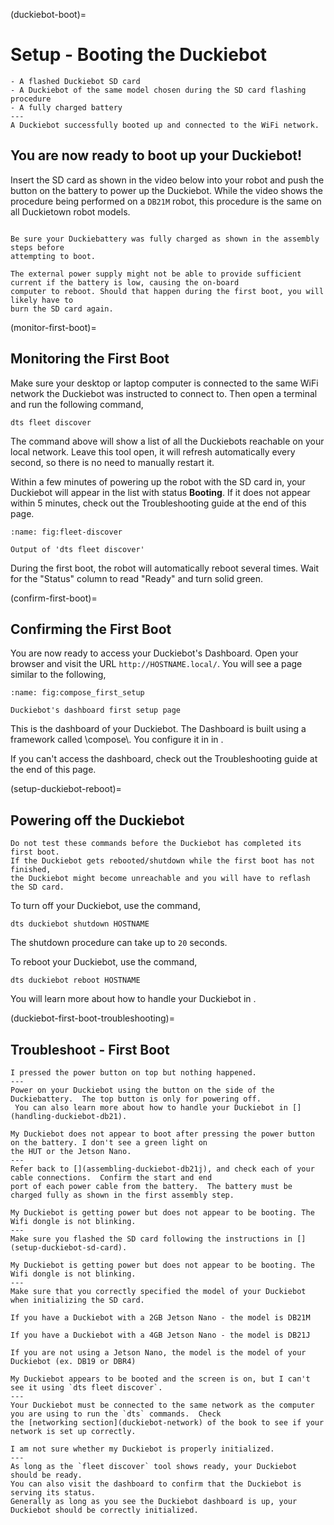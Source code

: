 (duckiebot-boot)=
# Setup - Booting the Duckiebot

```{needget}
- A flashed Duckiebot SD card
- A Duckiebot of the same model chosen during the SD card flashing procedure
- A fully charged battery
---
A Duckiebot successfully booted up and connected to the WiFi network.
```


## You are now ready to boot up your Duckiebot!

Insert the SD card as shown in the video below into your robot and push the button on the 
battery to power up the Duckiebot. While the video shows the procedure being performed on 
a `DB21M` robot, this procedure is the same on all Duckietown robot models.

```{vimeo} 527364179
```

```{warning}
Be sure your Duckiebattery was fully charged as shown in the assembly steps before 
attempting to boot.

The external power supply might not be able to provide sufficient current if the battery is low, causing the on-board 
computer to reboot. Should that happen during the first boot, you will likely have to 
burn the SD card again.
```


(monitor-first-boot)=
## Monitoring the First Boot

Make sure your desktop or laptop computer is connected to the same WiFi network the Duckiebot
was instructed to connect to.
Then open a terminal and run the following command,

``` 
dts fleet discover
```

The command above will show a list of all the Duckiebots
reachable on your local network. Leave this tool open, it will refresh automatically every
second, so there is no need to manually restart it.

Within a few minutes of powering up the robot with the SD card in, your Duckiebot will appear
in the list with status **Booting**.  If it does not appear within 5 minutes, check out the Troubleshooting guide at 
the end of this page.

```{figure} ../../_images/fleet_discover.jpg
:name: fig:fleet-discover

Output of 'dts fleet discover'
```

During the first boot, the robot will automatically reboot several times.
Wait for the "Status" column to read "Ready" and turn solid green.

(confirm-first-boot)=
## Confirming the First Boot

You are now ready to access your Duckiebot's Dashboard.
Open your browser and visit the
URL `http://HOSTNAME.local/`. You will see a page similar to the following,

```{figure} ../../_images/compose_first_setup.png
:name: fig:compose_first_setup

Duckiebot's dashboard first setup page
```

This is the dashboard of your Duckiebot. The Dashboard is built using a
framework called \\compose\\. You configure it in in [](duckiebot-dashboard-setup).

If you can't access the dashboard, check out the Troubleshooting guide at 
the end of this page.

(setup-duckiebot-reboot)=
## Powering off the Duckiebot

```{warning}
Do not test these commands before the Duckiebot has completed its first boot. 
If the Duckiebot gets rebooted/shutdown while the first boot has not finished, 
the Duckiebot might become unreachable and you will have to reflash the SD card.
```

To turn off your Duckiebot, use the command,

    dts duckiebot shutdown HOSTNAME

The shutdown procedure can take up to `20` seconds.

To reboot your Duckiebot, use the command,

    dts duckiebot reboot HOSTNAME

You will learn more about how to handle your Duckiebot in [](handling-duckiebot-db21).

(duckiebot-first-boot-troubleshooting)=
## Troubleshoot - First Boot

```{trouble}
I pressed the power button on top but nothing happened.
---
Power on your Duckiebot using the button on the side of the Duckiebattery.  The top button is only for powering off. 
 You can also learn more about how to handle your Duckiebot in [](handling-duckiebot-db21).
```

```{trouble}
My Duckiebot does not appear to boot after pressing the power button on the battery. I don't see a green light on 
the HUT or the Jetson Nano.
---
Refer back to [](assembling-duckiebot-db21j), and check each of your cable connections.  Confirm the start and end 
port of each power cable from the battery.  The battery must be charged fully as shown in the first assembly step.
```

```{trouble}
My Duckiebot is getting power but does not appear to be booting. The Wifi dongle is not blinking.
---
Make sure you flashed the SD card following the instructions in [](setup-duckiebot-sd-card).
```

```{trouble}
My Duckiebot is getting power but does not appear to be booting. The Wifi dongle is not blinking.
---
Make sure that you correctly specified the model of your Duckiebot when initializing the SD card.

If you have a Duckiebot with a 2GB Jetson Nano - the model is DB21M

If you have a Duckiebot with a 4GB Jetson Nano - the model is DB21J

If you are not using a Jetson Nano, the model is the model of your Duckiebot (ex. DB19 or DBR4)
```

```{trouble}
My Duckiebot appears to be booted and the screen is on, but I can't see it using `dts fleet discover`.
---
Your Duckiebot must be connected to the same network as the computer you are using to run the `dts` commands.  Check 
the [networking section](duckiebot-network) of the book to see if your network is set up correctly.
```

```{trouble}
I am not sure whether my Duckiebot is properly initialized.
---
As long as the `fleet discover` tool shows ready, your Duckiebot should be ready. 
You can also visit the dashboard to confirm that the Duckiebot is serving its status. 
Generally as long as you see the Duckiebot dashboard is up, your Duckiebot should be correctly initialized.
```

